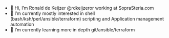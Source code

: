 - 👋 Hi, I’m Ronald de Keijzer @rdkeijzeror working at SopraSteria.com
- 👀 I’m currently mostly interested in shell (bash/ksh/perl/ansible/terraform) scripting and Application management automation 
- 🌱 I’m currently learning more in depth git/ansible/terraform

<!---
- 💞️ I’m looking to collaborate on ...
- 📫 How to reach me ...
rdkeijzeror/rdkeijzeror is a ✨ special ✨ repository because its `README.md` (this file) appears on your GitHub profile.
You can click the Preview link to take a look at your changes.
--->
